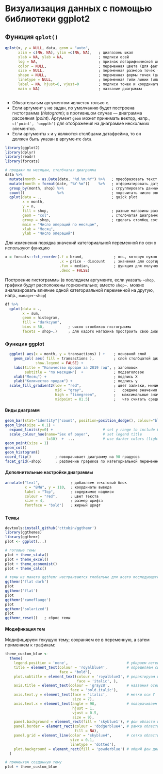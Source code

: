 # Визуализация данных с помощью библиотеки ggplot2
## Функция `qplot()`
```r
qplot(x, y = NULL, data, geom = "auto", 
      xlim = c(NA, NA), ylim =c(NA, NA),   ; диапазоны шкал
      xlab = NA, ylab = NA,                ; подписи осей
      log = NA,                            ; признак логарифмической шкалы (допустимые значения 'x', 'y', 'xy')
      color = NULL,                        ; переменная цвета (для факторной переменный используются цвета палитры, на непрерывной — цветовая шкала)
      size = NULL,                         ; переменная размера точек (факторная или непрерывная)
      shape = NULL,                        ; переменная формы точек (факторная переменная)
      linetype = NULL,                     ; переменная типи линии (или фиксированное значение)
      label = NA, hjust=0, vjust=0         ; подписи точек и координаты их размещения (должен быть указан geom=c("point", "text"))
      main = NA)                           ; название диаграммы
      
```
* Обязательным аргументом является только `x`.
* Если аргумент `y` не задан, по умолчанию будет построена гистограмма (*histogram*); в противншом случае — диаграмма рассеяния (*point*). Аргумент `geom` может принимать вектор, напр., `c('point', 'smppth')` для отображения на диаграмме нескольких элементов. 
* Если аргументы `x` и `y` являются столбцами датафрейма, то он должен быть указан в аргументе `data`.

```r
library(ggplot2)
library(dplyr)
library(readr)
library(forcats)

# продажи по месяцам, столбчатая диаграмма
data %>%
  mutate(month = as.Date(date, "%d.%m.%Y") %>%   ; преобразовать текст к типу даты
  mutate(month = format(date, "%Y-%m"))    %>%   ; отформатировать дату как yyyy-mm
  group_by(month, shop) %>%                      ; сгруппировать данные помесячно
  count()               %>%                      ; подсчитать число операций в каждой группе
  qplot(data = .,                                ; quick plot
        x = month,
        y = n,
        fill = shop,                             ; разные магазины раскрасить своим цветом
        geom = "col",                            ; столбчатая диаграмма (col|line|point|boxplot|histogram - можно комбинировать с('line', 'point'))
        group = shop,                            ; сделать столбец составным для отображения вклада каждого магазина
        main = "Число операций по месяцам",
        xlab = "Месяц",
        ylab = "Число операций")
```
Для изменения порядка значений категориальной переменной по оси x используют функцию
``` r
x = forcats::fct_reorder(.f = brand,              ; ось, которую нужно пересортировать
                         .x = price - discount    ; значения для сортировки
                         .fun = median,           ; функция для получения значений, используемых при сортировке
                         .desc = FALSE)
```

Построение гистограммы (в последнем аргументе, если указать `~shop`, графики будут расположены горизонтально;
вместо `shop~.` можно анализировать влияние одной категориальной переменной на другую, напр., `manager~shop`)
``` r
df %>%
  qplot(data = .,
        x = sum,
        geom = histogram,
        fill = "darkcyan",
        bins = 50,           ; число столбиков гистограммы
        facets = shop~.)     ; для кадого магазина простроить свою диаграмму (разбиение по категориальной переменной)
```
  
### Функция ggplot  
``` r
  ggplot( aes(x = month, y = transactions) ) +    ; основной слой
    geom_col( aes( fill = transactions ),         ; слой столбцатой диаграммы
              show.legend = FALSE) +
    labs(title = "Количество продаж за 2019 год", ; заголовок
         subtitle = "по месяцам")  +              ; подзаголовок
    xlab("Месяц") +                               ; подпись X
    ylab("Количество продаж") +                   ; подпись y
  scale_fill_gradient2(low = "red",               ; цвет заливки, минимального значения
                       mid = "gray",              ;   средние значения                       
                       high = "limegreen",        ;   максимальные значения
                       midpoint = 81.5)           ;   что считать средним значением
```

#### Виды диаграмм
``` r
geom_bar(stat="identity"|"count", position=position_dodge(), colour="black") 
geom_line(size = 0.1) + 
  expand_limits(y=0) +                       # set y range to include 0
  scale_colour_hue(name="Sex of payer",      # set legend title
                   l=30)  +  ...             # use darker colors (lightness=30)
geom_point(size = 1)
geom_col()
geom_histogram()
coord_flip()           ; поворачивает диаграмму на 90 градусов
facet_grid(~shop)      ; разбиение графиков по категориальной переменной
```
#### Дополнительные настройки диаграммы
``` r
annotate("text",              ; добавляем текстовый блок
         x = "BMW", y = 110,  ; координаты вывода
         label = "Top",       ; содержимое надписи
         colour = "red",      ; цвет текста
         size = 4,            ; размер шрифта
         fontface = "bold")   ; жирный шрифт
```
### Темы
``` r
devtools:install_github('cttobin/ggthemr')
library(ggthemes)
library(ggthemr)
plot <- ggplot(...)

# готовые темы
plot + theme_stata()
plot + theme_excel()
plot + theme_economist()
plot + theme_calc()

# темы из пакета ggthemr настраиваются глобально для всего последующего вывода и требуют сброса в конце работы
ggthemr('flat dark')
plot
ggthemr('flat')
plot
ggthemr('camoflauge')
plot
ggthemr('solarized')
plot
ggthemr_reset()   ; сброс темы
```
#### Модификация тем
Модифицируем текущую тему; сохраняем ее в переменную, а затем применяем к графикам:
``` r
theme_custom_blue <- 
  theme(
    legend.position = 'none',                           # убираем легенду
    title = element_text(colour = 'royalblue4',         # определяем свойства заголовка
                         face = 'bold'), 
    plot.subtitle = element_text(colour = 'royalblue3', # редактируем подзаголовок
                                 face = 'italic', ),
    axis.title = element_text(colour = 'gray28',        # названия осей
                              face = 'bold.italic'), 
    axis.text.y = element_text(face = 'italic',         # метки оси Y
                               size = 7), 
    axis.text.x = element_text(angle = 90,              # поворачиваем подпись оси X
                               hjust = 1, 
                               vjust = 0.5, 
                               size = 9), 
    panel.background = element_rect(fill = 'skyblue1'), # фон области построения
    panel.border = element_rect(colour = 'dodgerblue4', # рамка области построения
                                fill = NA),
    panel.grid = element_line(color = "skyblue4",       # сетка области построения
                              size = 0.1, 
                              linetype = 'dotted'), 
    plot.background = element_rect(fill = 'powderblue') # общий фон диаграммы
  )

# применяем созданную тему
plot + theme_custom_blue
```
